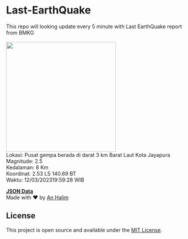 # Last-EarthQuake
This repo will looking update every 5 minute with Last EarthQuake report from BMKG
<br>
<br>
<img src="https://ews.bmkg.go.id/TEWS/data/20230312195928.mmi.jpg?85120vu4ee51ooskn31082d" width="300"/>
<br>
Lokasi: Pusat gempa berada di darat 3 km Barat Laut Kota Jayapura <br>
Magnitude: 2.5 <br>
Kedalaman: 8 Km <br>
Koordinat: 2.53 LS 140.69 BT <br>
Waktu: 12/03/202319:59:28 WIB <br>

<a href="./data/data.json">**JSON Data**</a>
<br>
Made with ❤️ by <a href="https://github.com/an-halim">An Halim</a>
## License

This project is open source and available under the [MIT License](LICENSE).
